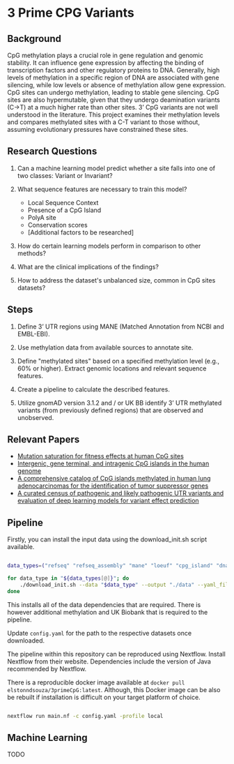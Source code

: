 # 3 Prime CPG Variants

## Background

CpG methylation plays a crucial role in gene regulation and genomic stability. It can influence gene expression by affecting the binding of transcription factors and other regulatory proteins to DNA. Generally, high levels of methylation in a specific region of DNA are associated with gene silencing, while low levels or absence of methylation allow gene expression. CpG sites can undergo methylation, leading to stable gene silencing. CpG sites are also hypermutable, given that they undergo deamination variants (C->T) at a much higher rate than other sites. 3’ CpG variants are not well understood in the literature. This project examines their methylation levels and compares methylated sites with a C-T variant to those without, assuming evolutionary pressures have constrained these sites.

## Research Questions

1. Can a machine learning model predict whether a site falls into one of two classes: Variant or Invariant?
   
2. What sequence features are necessary to train this model?
   - Local Sequence Context
   - Presence of a CpG Island
   - PolyA site
   - Conservation scores
   - [Additional factors to be researched]

3. How do certain learning models perform in comparison to other methods?

4. What are the clinical implications of the findings?

5. How to address the dataset's unbalanced size, common in CpG sites datasets?

## Steps

1. Define 3’ UTR regions using MANE (Matched Annotation from NCBI and EMBL-EBI).

2. Use methylation data from available sources to annotate site.

3. Define "methylated sites" based on a specified methylation level (e.g., 60% or higher). Extract genomic locations and relevant sequence features.

4. Create a pipeline to calculate the described features.

5. Utilize gnomAD version 3.1.2 and / or UK BB  identify 3’ UTR methylated variants (from previously defined regions) that are observed and unobserved.

## Relevant Papers

- [Mutation saturation for fitness effects at human CpG sites](https://elifesciences.org/articles/71513)
- [Intergenic, gene terminal, and intragenic CpG islands in the human genome](https://www.ncbi.nlm.nih.gov/pmc/articles/PMC2817693/#B24)
- [A comprehensive catalog of CpG islands methylated in human lung adenocarcinomas for the identification of tumor suppressor genes](https://www.ncbi.nlm.nih.gov/pmc/articles/PMC4042824/)
- [A curated census of pathogenic and likely pathogenic UTR variants and evaluation of deep learning models for variant effect prediction](https://www.ncbi.nlm.nih.gov/pmc/articles/PMC8460052/)
  

## Pipeline

Firstly, you can install the input data using the download_init.sh script available.

```bash

data_types=("refseq" "refseq_assembly" "mane" "loeuf" "cpg_island" "dnase" "polya" "ensembl_ancestral" "mirna" "histone_methylation")

for data_type in "${data_types[@]}"; do
    ./download_init.sh --data "$data_type" --output "./data" --yaml_file "config.yaml"
done

```

This installs all of the data dependencies that are required. There is however additional methylation and UK Biobank that is required to the pipeline.

Update `config.yaml` for the path to the respective datasets once downloaded.

The pipeline within this repository can be reproduced using Nextflow. Install Nextflow from their website. Dependencies include the version of Java recommended by Nextflow.

There is a reproducible docker image available at `docker pull elstonndsouza/3primeCpG:latest`. Although, this Docker image can be also be rebuilt if installation is difficult on your target platform of choice.

```bash

nextflow run main.nf -c config.yaml -profile local

```

## Machine Learning 

TODO
